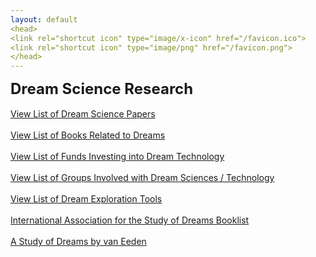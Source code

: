 ```yaml
---
layout: default
<head>
<link rel="shortcut icon" type="image/x-icon" href="/favicon.ico">
<link rel="shortcut icon" type="image/png" href="/favicon.png">
</head>
---
```


<b><font size="5">Dream Science Research</font></b>
<br>
<br>
[View List of Dream Science Papers](https://www.zotero.org/linkdaniel/collections/4SDA6EXF/items/CKR89TYY/item-list)
<br>
<br>
[View List of Books Related to Dreams](https://www.goodreads.com/review/list/95737422-link-daniel?ref=nav_mybooks&shelf=dreams)
<br>
<br>
[View List of Funds Investing into Dream Technology](https://www.notion.so/networkfoundation/210b521638de8045a9d6c5492fbcd140)
<br>
<br>
[View List of Groups Involved with Dream Sciences / Technology](https://www.notion.so/networkfoundation/210b521638de80f6bb09ff157eeec6d7)
<br>
<br>
[View List of Dream Exploration Tools](https://www.notion.so/networkfoundation/21cb521638de806c9f30df6ac9c082ed)
<br>
<br>
[International Association for the Study of Dreams Booklist](https://www.asdreams.org/books-a-z/)
<br>
<br>
[A Study of Dreams by van Eeden](/dreamsvaneeden)
